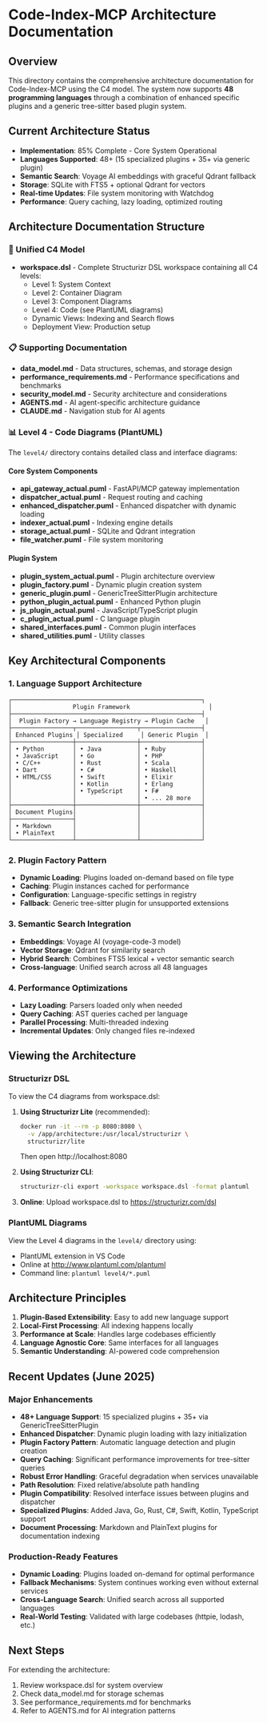 # Code-Index-MCP Architecture Documentation

## Overview
This directory contains the comprehensive architecture documentation for Code-Index-MCP using the C4 model. The system now supports **48 programming languages** through a combination of enhanced specific plugins and a generic tree-sitter based plugin system.

## Current Architecture Status
- **Implementation**: 85% Complete - Core System Operational
- **Languages Supported**: 48+ (15 specialized plugins + 35+ via generic plugin)
- **Semantic Search**: Voyage AI embeddings with graceful Qdrant fallback
- **Storage**: SQLite with FTS5 + optional Qdrant for vectors
- **Real-time Updates**: File system monitoring with Watchdog
- **Performance**: Query caching, lazy loading, optimized routing

## Architecture Documentation Structure

### 📄 Unified C4 Model
- **workspace.dsl** - Complete Structurizr DSL workspace containing all C4 levels:
  - Level 1: System Context
  - Level 2: Container Diagram
  - Level 3: Component Diagrams
  - Level 4: Code (see PlantUML diagrams)
  - Dynamic Views: Indexing and Search flows
  - Deployment View: Production setup

### 📋 Supporting Documentation
- **data_model.md** - Data structures, schemas, and storage design
- **performance_requirements.md** - Performance specifications and benchmarks
- **security_model.md** - Security architecture and considerations
- **AGENTS.md** - AI agent-specific architecture guidance
- **CLAUDE.md** - Navigation stub for AI agents

### 📊 Level 4 - Code Diagrams (PlantUML)
The `level4/` directory contains detailed class and interface diagrams:

#### Core System Components
- **api_gateway_actual.puml** - FastAPI/MCP gateway implementation
- **dispatcher_actual.puml** - Request routing and caching
- **enhanced_dispatcher.puml** - Enhanced dispatcher with dynamic loading
- **indexer_actual.puml** - Indexing engine details
- **storage_actual.puml** - SQLite and Qdrant integration
- **file_watcher.puml** - File system monitoring

#### Plugin System
- **plugin_system_actual.puml** - Plugin architecture overview
- **plugin_factory.puml** - Dynamic plugin creation system
- **generic_plugin.puml** - GenericTreeSitterPlugin architecture
- **python_plugin_actual.puml** - Enhanced Python plugin
- **js_plugin_actual.puml** - JavaScript/TypeScript plugin
- **c_plugin_actual.puml** - C language plugin
- **shared_interfaces.puml** - Common plugin interfaces
- **shared_utilities.puml** - Utility classes

## Key Architectural Components

### 1. Language Support Architecture
```
┌─────────────────────────────────────────────────────┐
│                 Plugin Framework                      │
├─────────────────────────────────────────────────────┤
│  Plugin Factory → Language Registry → Plugin Cache   │
├─────────────────┬─────────────────┬─────────────────┤
│ Enhanced Plugins │ Specialized     │ Generic Plugin  │
├─────────────────┼─────────────────┼─────────────────┤
│ • Python        │ • Java          │ • Ruby          │
│ • JavaScript    │ • Go            │ • PHP           │
│ • C/C++         │ • Rust          │ • Scala         │
│ • Dart          │ • C#            │ • Haskell       │
│ • HTML/CSS      │ • Swift         │ • Elixir        │
│                 │ • Kotlin        │ • Erlang        │
│                 │ • TypeScript    │ • F#            │
│                 │                 │ • ... 28 more   │
├─────────────────┼─────────────────┼─────────────────┤
│ Document Plugins│                 │                 │
├─────────────────┤                 │                 │
│ • Markdown      │                 │                 │
│ • PlainText     │                 │                 │
└─────────────────┴─────────────────┴─────────────────┘
```

### 2. Plugin Factory Pattern
- **Dynamic Loading**: Plugins loaded on-demand based on file type
- **Caching**: Plugin instances cached for performance
- **Configuration**: Language-specific settings in registry
- **Fallback**: Generic tree-sitter plugin for unsupported extensions

### 3. Semantic Search Integration
- **Embeddings**: Voyage AI (voyage-code-3 model)
- **Vector Storage**: Qdrant for similarity search
- **Hybrid Search**: Combines FTS5 lexical + vector semantic search
- **Cross-language**: Unified search across all 48 languages

### 4. Performance Optimizations
- **Lazy Loading**: Parsers loaded only when needed
- **Query Caching**: AST queries cached per language
- **Parallel Processing**: Multi-threaded indexing
- **Incremental Updates**: Only changed files re-indexed

## Viewing the Architecture

### Structurizr DSL
To view the C4 diagrams from workspace.dsl:

1. **Using Structurizr Lite** (recommended):
   ```bash
   docker run -it --rm -p 8080:8080 \
     -v /app/architecture:/usr/local/structurizr \
     structurizr/lite
   ```
   Then open http://localhost:8080

2. **Using Structurizr CLI**:
   ```bash
   structurizr-cli export -workspace workspace.dsl -format plantuml
   ```

3. **Online**: Upload workspace.dsl to https://structurizr.com/dsl

### PlantUML Diagrams
View the Level 4 diagrams in the `level4/` directory using:
- PlantUML extension in VS Code
- Online at http://www.plantuml.com/plantuml
- Command line: `plantuml level4/*.puml`

## Architecture Principles

1. **Plugin-Based Extensibility**: Easy to add new language support
2. **Local-First Processing**: All indexing happens locally
3. **Performance at Scale**: Handles large codebases efficiently
4. **Language Agnostic Core**: Same interfaces for all languages
5. **Semantic Understanding**: AI-powered code comprehension

## Recent Updates (June 2025)

### Major Enhancements
- **48+ Language Support**: 15 specialized plugins + 35+ via GenericTreeSitterPlugin
- **Enhanced Dispatcher**: Dynamic plugin loading with lazy initialization
- **Plugin Factory Pattern**: Automatic language detection and plugin creation
- **Query Caching**: Significant performance improvements for tree-sitter queries
- **Robust Error Handling**: Graceful degradation when services unavailable
- **Path Resolution**: Fixed relative/absolute path handling
- **Plugin Compatibility**: Resolved interface issues between plugins and dispatcher
- **Specialized Plugins**: Added Java, Go, Rust, C#, Swift, Kotlin, TypeScript support
- **Document Processing**: Markdown and PlainText plugins for documentation indexing

### Production-Ready Features
- **Dynamic Loading**: Plugins loaded on-demand for optimal performance
- **Fallback Mechanisms**: System continues working even without external services
- **Cross-Language Search**: Unified search across all supported languages
- **Real-World Testing**: Validated with large codebases (httpie, lodash, etc.)

## Next Steps

For extending the architecture:
1. Review workspace.dsl for system overview
2. Check data_model.md for storage schemas
3. See performance_requirements.md for benchmarks
4. Refer to AGENTS.md for AI integration patterns